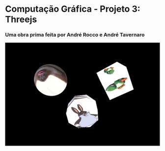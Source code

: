 # Computação Gráfica - Projeto 3: Threejs
### Uma obra prima feita por André Rocco e André Tavernaro


![resultado](threejsVIEW.png)



